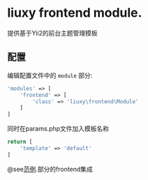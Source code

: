 liuxy frontend module.
=======================
提供基于Yii2的前台主题管理模板


配置
-------------

编辑配置文件中的 `module` 部分:

```php
'modules' => [
    'frontend' => [
        'class' => 'liuxy\frontend\Module'
    ]
]
```

同时在params.php文件加入模板名称
```php
return [
    'template' => 'default'
]
```

@see[范例](https://github.com/liupdhc/yii2-liuxy-themes).部分的frontend集成